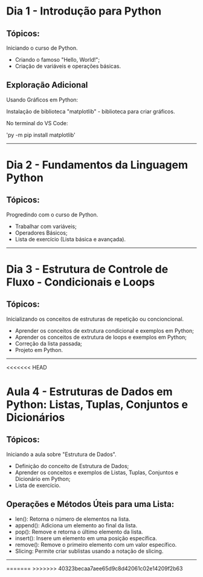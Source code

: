 <h1>Dia 1 - Introdução para Python</h1>

<h2>Tópicos:</h2>

Iniciando o curso de Python.

<ul>
    <li>Criando o famoso "Hello, World!";</li>
    <li>Criação de variáveis e operações básicas.</li>
</ul>

<h2>Exploração Adicional</h2>

Usando Gráficos em Python:

Instalação de biblioteca "matplotlib" - biblioteca para criar gráficos.

No terminal do VS Code:

'py -m pip install matplotlib'


<hr>
<h1>Dia 2 - Fundamentos da Linguagem Python</h1>

<h2>Tópicos:</h2>

Progredindo com o curso de Python.

<ul>
    <li>Trabalhar com variáveis;</li>
    <li>Operadores Básicos;</li>
    <li>Lista de exercício (Lista básica e avançada).</li>
</ul>

<hr>
<h1>Dia 3 - Estrutura de Controle de Fluxo - Condicionais e Loops</h1>

<h2>Tópicos:</h2>

Inicializando os conceitos de estruturas de repetição ou concioncional.

<ul>
    <li>Aprender os conceitos de extrutura condicional e exemplos em Python;</li>
    <li>Aprender os conceitos de extrutura de loops e exemplos em Python;</li>
    <li>Correção da lista passada;</li>
    <li>Projeto em Python.</li>
</ul>

<hr>
<<<<<<< HEAD
<h1>Aula 4 - Estruturas de Dados em Python: Listas, Tuplas, Conjuntos e Dicionários</h1>

<h2>Tópicos:</h2>

Iniciando a aula sobre "Estrutura de Dados".

<ul>
    <li>Definição do conceito de Estrutura de Dados;</li>
    <li>Aprender os conceitos e exemplos de Listas, Tuplas, Conjuntos e Dicionário em Python;</li>
    <li>Lista de exercício.</li>
</ul>

<h2>Operações e Métodos Úteis para uma Lista:</h2>

   - len(): Retorna o número de elementos na lista.
   - append(): Adiciona um elemento ao final da lista.
   - pop(): Remove e retorna o último elemento da lista.
   - insert(): Insere um elemento em uma posição específica.
   - remove(): Remove o primeiro elemento com um valor específico.
   - Slicing: Permite criar sublistas usando a notação de slicing.

<hr>
=======
>>>>>>> 40323becaa7aee65d9c8d42061c02e14209f2b63

